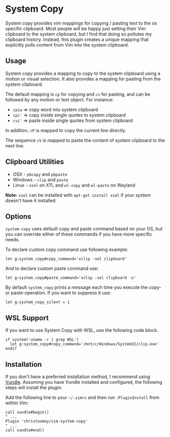 System Copy
===========

System copy provides vim mappings for copying / pasting text to the os specific
clipboard.  Most people will be happy just setting their Vim clipboard to the
system clipboard, but I find that doing so pollutes my clipboard history.
Instead, this plugin creates a unique mapping that explicitly pulls content
from Vim into the system clipboard.

Usage
-----

System copy provides a mapping to copy to the system clipboard using a motion
or visual selection. It also provides a mapping for pasting from the system
clipboard.

The default mapping is `cp` for copying and `cv` for pasting, and can be followed by any motion or text
object. For instance:

- `cpiw` => copy word into system clipboard
- `cpi'` => copy inside single quotes to system clipboard
- `cvi'` => paste inside single quotes from system clipboard

In addition, `cP` is mapped to copy the current line directly.

The sequence `cV` is mapped to paste the content of system clipboard to the
next line.

Clipboard Utilities
-------------------

 - OSX     - `pbcopy` and `pbpaste`
 - Windows - `clip` and `paste`
 - Linux   - `xsel` on X11, and `wl-copy` and `wl-paste` on Wayland

 **Note:** `xsel` can be installed with `apt-get install xsel` if your system doesn't have it installed

Options
-------

`system-copy` uses default copy and paste command based on your OS, but
you can override either of these commands if you have more specific needs.

To declare custom copy command use following example:
``` vim
let g:system_copy#copy_command='xclip -sel clipboard'
```
And to declare custom paste command use:
``` vim
let g:system_copy#paste_command='xclip -sel clipboard -o'
```
By default `system_copy` prints a message each time you execute the copy- or paste-operation.
If you want to suppress it use:
```vim
let g:system_copy_silent = 1
```

WSL Support
-----------

If you want to use System Copy with WSL, use the following code block.
``` vim
if system('uname -r | grep WSL')
  let g:system_copy#copy_command='/mnt/c/Windows/System32/clip.exe'
endif
```

Installation
------------

If you don't have a preferred installation method, I recommend using [Vundle](https://github.com/VundleVim/Vundle.vim).
Assuming you have Vundle installed and configured, the following steps will
install the plugin:

Add the following line to your `~/.vimrc` and then run `:PluginInstall` from
within Vim:

``` vim
call vundle#begin()
" ...
Plugin 'christoomey/vim-system-copy'
" ...
call vundle#end()
```
